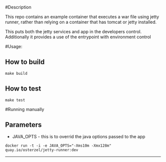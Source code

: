 #Description

This repo contains an example container that executes a war file using jetty runner, rather than relying on a container
that has tomcat or jetty installed.

This puts both the jetty services and app in the developers control.
Additionally it provides a use of the entrypoint with environment control

#Usage:

## How to build

``` make build ```

## How to test

``` make test ```

#Running manually

## Parameters

- JAVA_OPTS - this is to overrid the java options passed to the app

``` docker run -t -i -e JAVA_OPTS="-Xms10m -Xmx128m" quay.io/osterzel/jetty-runner:dev ```

---
